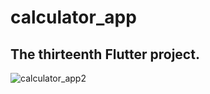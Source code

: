 # calculator_app

## The thirteenth Flutter project.

![calculator_app2](https://user-images.githubusercontent.com/115084566/199415658-5d5c2e70-06ca-4b5f-96c2-36227589e8ed.png)
